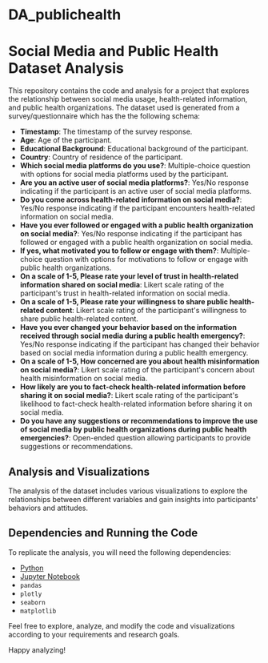 # DA_publichealth

# Social Media and Public Health Dataset Analysis

This repository contains the code and analysis for a project that explores the relationship between social media usage, health-related information, and public health organizations. The dataset used is generated from a survey/questionnaire which has the the following schema:

- **Timestamp**: The timestamp of the survey response.
- **Age**: Age of the participant.
- **Educational Background**: Educational background of the participant.
- **Country**: Country of residence of the participant.
- **Which social media platforms do you use?**: Multiple-choice question with options for social media platforms used by the participant.
- **Are you an active user of social media platforms?**: Yes/No response indicating if the participant is an active user of social media platforms.
- **Do you come across health-related information on social media?**: Yes/No response indicating if the participant encounters health-related information on social media.
- **Have you ever followed or engaged with a public health organization on social media?**: Yes/No response indicating if the participant has followed or engaged with a public health organization on social media.
- **If yes, what motivated you to follow or engage with them?**: Multiple-choice question with options for motivations to follow or engage with public health organizations.
- **On a scale of 1-5, Please rate your level of trust in health-related information shared on social media**: Likert scale rating of the participant's trust in health-related information on social media.
- **On a scale of 1-5, Please rate your willingness to share public health-related content**: Likert scale rating of the participant's willingness to share public health-related content.
- **Have you ever changed your behavior based on the information received through social media during a public health emergency?**: Yes/No response indicating if the participant has changed their behavior based on social media information during a public health emergency.
- **On a scale of 1-5, How concerned are you about health misinformation on social media?**: Likert scale rating of the participant's concern about health misinformation on social media.
- **How likely are you to fact-check health-related information before sharing it on social media?**: Likert scale rating of the participant's likelihood to fact-check health-related information before sharing it on social media.
- **Do you have any suggestions or recommendations to improve the use of social media by public health organizations during public health emergencies?**: Open-ended question allowing participants to provide suggestions or recommendations.


## Analysis and Visualizations

The analysis of the dataset includes various visualizations to explore the relationships between different variables and gain insights into participants' behaviors and attitudes.

## Dependencies and Running the Code

To replicate the analysis, you will need the following dependencies:

- [Python](https://www.python.org/)
- [Jupyter Notebook](https://jupyter.org/)
- `pandas`
- `plotly`
- `seaborn`
- `matplotlib`

Feel free to explore, analyze, and modify the code and visualizations according to your requirements and research goals.

Happy analyzing!
